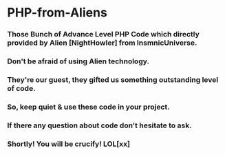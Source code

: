 # PHP-from-Aliens
###  Those Bunch of Advance Level PHP Code which directly provided by Alien [NightHowler] from InsmnicUniverse.
###  Don't be afraid of using Alien technology.
###  They're our guest, they gifted us something outstanding level of code.
###  So, keep quiet & use these code in your project.
###  If there any question about code don't hesitate to ask.
###  Shortly! You will be crucify! LOL[xx]
